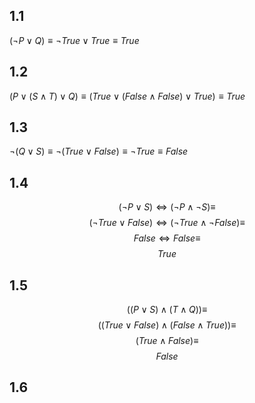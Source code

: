 ## 1.1
$(\neg P \vee Q) \equiv \neg True \vee True \equiv True$ 

## 1.2
$(P \vee (S \land T) \vee Q) \equiv (True \vee (False \land False) \vee True) \equiv True$

## 1.3
$\neg (Q \vee S) \equiv \neg (True \vee False) \equiv \neg True \equiv False$

## 1.4
$$(\neg P \vee S) \Leftrightarrow (\neg P \land \neg S) \equiv$$
$$(\neg True \vee False) \Leftrightarrow (\neg True \land \neg False) \equiv$$
$$False \Leftrightarrow False \equiv$$
$$True$$

## 1.5
$$((P \vee S) \land (T \land Q)) \equiv$$
$$((True \vee False) \land (False \land True)) \equiv$$ 
$$(True \land False) \equiv$$ 
$$False$$

## 1.6

